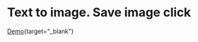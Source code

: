 # Text to image. Save image click
[Demo](https://jsfiddle.net/kvazars/Lsmbrqc7/19/){target="_blank"}